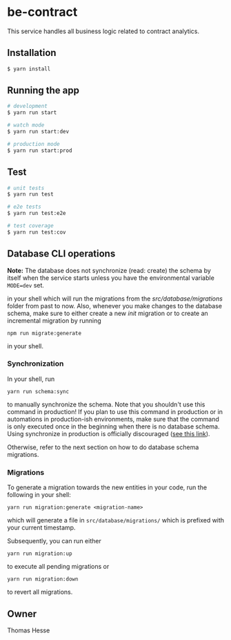 # be-contract

This service handles all business logic related to contract analytics.

## Installation

```bash
$ yarn install
```

## Running the app

```bash
# development
$ yarn run start

# watch mode
$ yarn run start:dev

# production mode
$ yarn run start:prod
```

## Test

```bash
# unit tests
$ yarn run test

# e2e tests
$ yarn run test:e2e

# test coverage
$ yarn run test:cov
```

## Database CLI operations

**Note:** The database does not synchronize (read: create) the schema by itself when the service starts
unless you have the environmental variable `MODE=dev` set.

in your shell which will run the migrations from the _src/database/migrations_ folder from past to now. Also, whenever
you make changes to the database schema, make sure to either create a new _init_ migration or to create an incremental
migration by running
```shell
npm run migrate:generate
```
in your shell.

### Synchronization

In your shell, run
```shell
yarn run schema:sync
```
to manually synchronize the schema. Note that you shouldn't use this command in production!
If you plan to use this command in production or in automations in production-ish environments,
make sure that the command is only executed once in the beginning when there is no database schema.
Using synchronize in production is officially discouraged ([see this link](https://github.com/typeorm/typeorm/blob/master/docs/migrations.md#how-migrations-work)).

Otherwise, refer to the next section on how to do database schema migrations.

### Migrations

To generate a migration towards the new entities in your code, run the following in your shell:
```
yarn run migration:generate <migration-name>
```
which will generate a file in `src/database/migrations/` which is prefixed with your current timestamp.

Subsequently, you can run either
```shell
yarn run migration:up
```
to execute all pending migrations or
```shell
yarn run migration:down
```
to revert all migrations.


## Owner
Thomas Hesse
